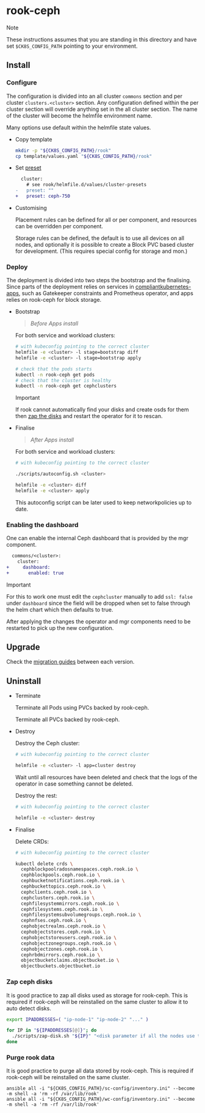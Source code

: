 # rook-ceph

> [!NOTE]
> These instructions assumes that you are standing in this directory and have set `$CK8S_CONFIG_PATH` pointing to your environment.

## Install

### Configure

The configuration is divided into an all cluster `commons` section and per cluster `clusters.<cluster>` section.
Any configuration defined within the per cluster section will override anything set in the all cluster section.
The name of the cluster will become the helmfile environment name.

Many options use default within the helmfile state values.

- Copy template

  ```bash
  mkdir -p "${CK8S_CONFIG_PATH}/rook"
  cp template/values.yaml "${CK8S_CONFIG_PATH}/rook"
  ```

- Set [preset](values/cluster-presets)

  ```diff
    cluster:
      # see rook/helmfile.d/values/cluster-presets
  -   preset: ""
  +   preset: ceph-750
  ```

- Customising

  Placement rules can be defined for all or per component, and resources can be overridden per component.

  Storage rules can be defined, the default is to use all devices on all nodes, and optionally it is possible to create a Block PVC based cluster for development.
  (This requires special config for storage and mon.)

### Deploy

The deployment is divided into two steps the bootstrap and the finalising.
Since parts of the deployment relies on services in [compliantkubernetes-apps](https://github.com/elastisys/compliantkubernetes-apps/), such as Gatekeeper constraints and Prometheus operator, and apps relies on rook-ceph for block storage.

- Bootstrap

  > *Before Apps install*

  For both service and workload clusters:

  ```bash
  # with kubeconfig pointing to the correct cluster
  helmfile -e <cluster> -l stage=bootstrap diff
  helmfile -e <cluster> -l stage=bootstrap apply

  # check that the pods starts
  kubectl -n rook-ceph get pods
  # check that the cluster is healthy
  kubectl -n rook-ceph get cephclusters
  ```

  > [!IMPORTANT]
  > If rook cannot automatically find your disks and create osds for them then [zap the disks](#zap-ceph-disks) and restart the operator for it to rescan.

- Finalise

  > *After Apps install*

  For both service and workload clusters:

  ```bash
  # with kubeconfig pointing to the correct cluster

  ./scripts/autoconfig.sh <cluster>

  helmfile -e <cluster> diff
  helmfile -e <cluster> apply
  ```

  This autoconfig script can be later used to keep networkpolicies up to date.

### Enabling the dashboard

One can enable the internal Ceph dashboard that is provided by the mgr component.

```diff
  commons/<cluster>:
    cluster:
+     dashboard:
+       enabled: true
```

> [!IMPORTANT]
> For this to work one must edit the `cephcluster` manually to add `ssl: false` under `dashboard` since the field will be dropped when set to false through the helm chart which then defaults to true.

After applying the changes the operator and mgr components need to be restarted to pick up the new configuration.

## Upgrade

Check the [migration guides](migration) between each version.

## Uninstall

- Terminate

  Terminate all Pods using PVCs backed by rook-ceph.

  Terminate all PVCs backed by rook-ceph.

- Destroy

  Destroy the Ceph cluster:

  ```bash
  # with kubeconfig pointing to the correct cluster

  helmfile -e <cluster> -l app=cluster destroy
  ```

  Wait until all resources have been deleted and check that the logs of the operator in case something cannot be deleted.

  Destroy the rest:

  ```bash
  # with kubeconfig pointing to the correct cluster

  helmfile -e <cluster> destroy
  ```

- Finalise

  Delete CRDs:

  ```bash
  # with kubeconfig pointing to the correct cluster

  kubectl delete crds \
    cephblockpoolradosnamespaces.ceph.rook.io \
    cephblockpools.ceph.rook.io \
    cephbucketnotifications.ceph.rook.io \
    cephbuckettopics.ceph.rook.io \
    cephclients.ceph.rook.io \
    cephclusters.ceph.rook.io \
    cephfilesystemmirrors.ceph.rook.io \
    cephfilesystems.ceph.rook.io \
    cephfilesystemsubvolumegroups.ceph.rook.io \
    cephnfses.ceph.rook.io \
    cephobjectrealms.ceph.rook.io \
    cephobjectstores.ceph.rook.io \
    cephobjectstoreusers.ceph.rook.io \
    cephobjectzonegroups.ceph.rook.io \
    cephobjectzones.ceph.rook.io \
    cephrbdmirrors.ceph.rook.io \
    objectbucketclaims.objectbucket.io \
    objectbuckets.objectbucket.io
  ```

### Zap ceph disks

It is good practice to zap all disks used as storage for rook-ceph.
This is required if rook-ceph will be reinstalled on the same cluster to allow it to auto detect disks.

```bash
export IPADDRESSES=( "ip-node-1" "ip-node-2" "..." )

for IP in "${IPADDRESSES[@]}"; do
  ./scripts/zap-disk.sh "${IP}" "<disk parameter if all the nodes use the same: eg. sdX(x) or vdX(x)>"
done
```

### Purge rook data

It is good practice to purge all data stored by rook-ceph.
This is required if rook-ceph will be reinstalled on the same cluster.

```console
ansible all -i "${CK8S_CONFIG_PATH}/sc-config/inventory.ini" --become -m shell -a 'rm -rf /var/lib/rook'
ansible all -i "${CK8S_CONFIG_PATH}/wc-config/inventory.ini" --become -m shell -a 'rm -rf /var/lib/rook'
```
